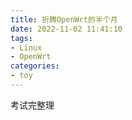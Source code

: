 ```yaml
---
title: 折腾OpenWrt的半个月
date: 2022-11-02 11:41:10
tags:
- Linux     
- OpenWrt
categories: 
- toy
---
```




考试完整理
